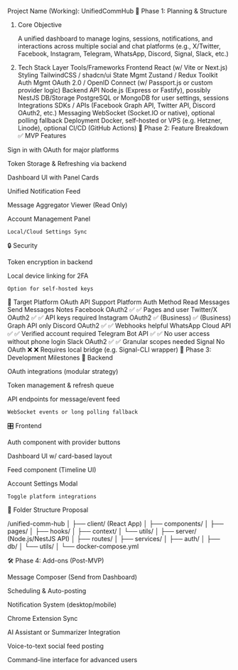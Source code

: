  Project Name (Working): UnifiedCommHub
📐 Phase 1: Planning & Structure
1. Core Objective

    A unified dashboard to manage logins, sessions, notifications, and interactions across multiple social and chat platforms (e.g., X/Twitter, Facebook, Instagram, Telegram, WhatsApp, Discord, Signal, Slack, etc.)

2. Tech Stack
Layer	Tools/Frameworks
Frontend	React (w/ Vite or Next.js)
Styling	TailwindCSS / shadcn/ui
State Mgmt	Zustand / Redux Toolkit
Auth Mgmt	OAuth 2.0 / OpenID Connect (w/ Passport.js or custom provider logic)
Backend API	Node.js (Express or Fastify), possibly NestJS
DB/Storage	PostgreSQL or MongoDB for user settings, sessions
Integrations	SDKs / APIs (Facebook Graph API, Twitter API, Discord OAuth2, etc.)
Messaging	WebSocket (Socket.IO or native), optional polling fallback
Deployment	Docker, self-hosted or VPS (e.g. Hetzner, Linode), optional CI/CD (GitHub Actions)
🧱 Phase 2: Feature Breakdown
✅ MVP Features

Sign in with OAuth for major platforms

Token Storage & Refreshing via backend

Dashboard UI with Panel Cards

Unified Notification Feed

Message Aggregator Viewer (Read Only)

Account Management Panel

    Local/Cloud Settings Sync

🔒 Security

Token encryption in backend

Local device linking for 2FA

    Option for self-hosted keys

🔗 Target Platform OAuth API Support
Platform	Auth Method	Read Messages	Send Messages	Notes
Facebook	OAuth2	✅	✅	Pages and user
Twitter/X	OAuth2	✅	✅	API keys required
Instagram	OAuth2	✅ (Business)	✅ (Business)	Graph API only
Discord	OAuth2	✅	✅	Webhooks helpful
WhatsApp	Cloud API	✅	✅	Verified account required
Telegram	Bot API	✅	✅	No user access without phone login
Slack	OAuth2	✅	✅	Granular scopes needed
Signal	No OAuth	❌	❌	Requires local bridge (e.g. Signal-CLI wrapper)
🧪 Phase 3: Development Milestones
🔧 Backend

OAuth integrations (modular strategy)

Token management & refresh queue

API endpoints for message/event feed

    WebSocket events or long polling fallback

🎛️ Frontend

Auth component with provider buttons

Dashboard UI w/ card-based layout

Feed component (Timeline UI)

Account Settings Modal

    Toggle platform integrations

📂 Folder Structure Proposal

/unified-comm-hub
│
├── client/ (React App)
│   ├── components/
│   ├── pages/
│   ├── hooks/
│   ├── context/
│   └── utils/
│
├── server/ (Node.js/NestJS API)
│   ├── routes/
│   ├── services/
│   ├── auth/
│   ├── db/
│   └── utils/
│
└── docker-compose.yml

🛠️ Phase 4: Add-ons (Post-MVP)

Message Composer (Send from Dashboard)

Scheduling & Auto-posting

Notification System (desktop/mobile)

Chrome Extension Sync

AI Assistant or Summarizer Integration

Voice-to-text social feed posting

Command-line interface for advanced users

